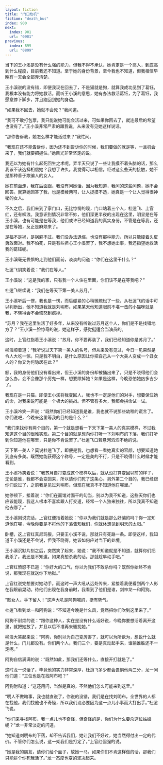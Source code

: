 ```yaml
---
layout: fiction
title: "门口危机"
fiction: "death_bus"
index: 900
next:
  index: 901
  url: "0901"
previous:
  index: 899
  url: "0899"
---
```

当下的王小溪是没有什么强的能力，但我不得不承认，她肯定是一个高人，到底高到什么程度，目前我还不知道。至于她的身份背景，至今我也不知道，但我相信早晚有一天会全部弄清楚。

王小溪说的没有错，即便我现在回去了，不是猫就是狗，就算我成功见到了葛钰，我根本没有能力将她救活。而听王小溪的意思，她有办法救活葛钰，为了葛钰，我愿意停下脚步，并且跑回到她的身边。

“如果我不回去，她就不会死？”我问道。

“我可不敢打包票，我只能说她可能会活过来，可如果你回去了，就连最后的希望也没有了。”王小溪非常严肃的跟我说，从来没有见她这样说话。

“那你告诉我，她怎么样才能活过来？”我忙问。

“我现在还不能告诉你，因为还不到告诉你的时候，我们要做的就是等，一旦机会来了，我们就要把握住。”她目光非常坚定的说。

我还以为她有什么起死回生之术呢，弄半天只说了一些让我摸不着头脑的话，那么我该不该选择相信她？我想了许久，我觉得可以相信，经过这么些天的接触，她不是那种善于欺骗人的女人。

她在前面走，我在后面跟，我没有问她话，因为我知道，我问的这些问题，她不会回答。就算她回答了我，也是模棱两可，让人捉摸不透，她真是一个让人觉得很神秘的女人。

不久之后，我们来到了家门口，无比惊愕的现，门口站着三个人，杜逍飞、上官红，还有柳浪。我意识到情况非常不妙，他们深更半夜的出现在这里，明显是在等王小溪。也有可能是在等我，他们或许已经知道我的真实身份，不管是在等我，还是在等她，反正是麻烦来了。

是福不是祸，是祸躲不过，我们没办法退缩，也没有那种能力，所以只能硬着头皮勇敢面对。我不怕死，只是有些担心王小溪罢了，我不想她出事，我还指望她救活我的葛钰呢。

王小溪毫无畏惧的走到他们面前，淡淡的问道：“你们在这里干什么？”

杜逍飞阴笑着说：“我们在等人。”

王小溪说：“这是我的家，只有我一个人住在里面，你们该不是在等我吧？”

杜逍飞继续说：“我们在等天下第一美人苏月。”

王小溪听后一愣，我也是一愣，而后绷紧的心稍微疏松了一些，从杜逍飞的话中可以判断出，他不知道我就是刘明布，如果某天他知道眼前不堪一击的小猫咪就是我，不晓得会不会恼怒到疯掉。

“苏月？我在这里生活了好多年，从来没有听说过苏月这个人，你们是不是找错地方了？”王小溪一脸惊奇的说，她这样子，感觉挺适合当演员的。

这时，上官红指着王小溪说：“苏月，你不要再装了，我们已经知道你是苏月了。”

柳浪顺着道：“我听说过天下第一美人的名号，但从来没有见过，今日一见果然是令人大吃一惊。只是我不明白，是什么原因让你把自己从一个大美人变成一个丑女人的？你又为何隐居在此？”

额，我的身份他们没有看出来，但王小溪的身份却被捅出来了，只是不晓得他们会怎么办，会不会像那个厉鬼一样，想要除掉她？如果是这样，今晚恐怕她凶多吉少了。

我现在是一只猫，即便王小溪将我变回人，我也不一定是他们的对手，想要保住她的命，对我来说可能是一个极大的挑战。但不管有多大，我都会拼命试一试。

王小溪冷笑一声说：“既然你们已经知道我是谁，我也就不说那些幼稚的谎言了。你们说吧，今晚来这里等我的目的是什么？”

“我们来找你有两个目的，第一个就是想看一下天下第一美人的真实模样，不过我知道这个目的很难实现。第二个目的就是想向你打听一下刘明布的下落，我们打听到你知道他在哪里，只是你不肯说罢了。”杜逍飞口若悬河滔滔不绝的说。

天下第一美人？莫说杜逍飞了，即便是我，也想看一看她真实的容颜，想要知道她到底有多美。既然她能获得这个称号，一定是美的不行，只是不晓得什么时候才能看到。

王小溪冷笑着说：“我苏月自打变成这个模样以后，就从没打算变回以前的样子，无论是谁，我都不会变回来，所以请你们死了这条心。另外第二个目的，我已经跟你们说过了，之前我是见过刘明布，但现在我真不不知道他在哪里。”

她停顿下，接着说：“你们在面馆对面干的勾当，别以为我不知道，这些天你们也应该能现，我这人根本不喜欢跟人打交道，经常一个人独来独往，所以我真不知道他去哪了。”

王小溪刚说完话，上官红便指着她说：“你以为我们就是那么好骗的吗？你一定知道他在哪，今晚你要是不将他的下落告知我们，你就休想见到明天的太阳。”

卧槽，这上官红真尼玛狠，只要王小溪不说，那就只有死路一条。即便这样，我知道王小溪还是不会说，但我不晓得，她该如何应对当下的处境。

王小溪沉默片刻之后，突然笑了起来，她说：“我不知道就是不知道，就算你们把我杀了，我还是不知道。如果真想杀我的话，那就趁早动手吧。”

上官红愤怒不已道：“你好大的口气，你以为我们不敢杀你吗？既然你始终不肯说，那我现在就送你下地狱。”

上官红说完想要对她动手，而这时一声大吼从远处传来，紧接着我便看到两个人影在我眼前晃动。待他们出现在我身前时，我看到了他们是谁，剑神龙一和阿狗。

“贱女人，手下留人！”这声大吼是阿狗喊的，挺有势气。

杜逍飞看到龙一和阿狗说：“不知道今晚是什么风，竟然把你们吹到这里来了。”

阿狗不耐烦的说：“跟你这种人，实在是没有什么话好说，今晚你要想活着离开这里，就把她放了，并且以后不准再来骚扰她。”

柳浪大笑起来说：“阿狗，你别以为自己变厉害了，就可以为所欲为，想说什么就是什么，门儿都没有。你们两个人，我们三个，要是真动起手来，谁输谁胜还不一定呢。”

阿狗自信满满的说：“既然如此，那我们还等什么，直接开打就是了。”

这时龙一说话了，毕竟他的实力非常深厚，杜逍飞多少都会畏惧他两三分，龙一问他们道：“三位也是在找阿布吧？”

阿狗附和道：“这还用问，当然是真的，不然他们怎么可能来到这里。”

“明人不做暗事，我也就直说了，你说的没错，我们是在找刘明布。全世界的人都在找他，我们找他也不奇怪，所以我们没必要因为这一点儿小事而大打出手。”杜逍飞说。

“你们来寻找阿布，我一点儿也不奇怪，但奇怪的是，你们为什么要杀这位姑娘呢？”龙一非常淡定的问道。

“她知道刘明布的下落，却不告诉我们，她让我们不好过，她当然得付出一定的代价。不管你们怎么说，这一架我们是打定了。”上官红倔强的说。

“她是我的朋友，请你们给个面子，放她一马。如果你们不肯这样做的话，那我们只能拼个你死我活了。”龙一态度也变的坚决起来。